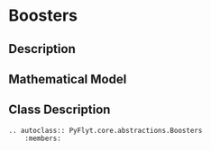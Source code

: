 # Boosters

## Description

## Mathematical Model

## Class Description
```{eval-rst}
.. autoclass:: PyFlyt.core.abstractions.Boosters
    :members:
```
